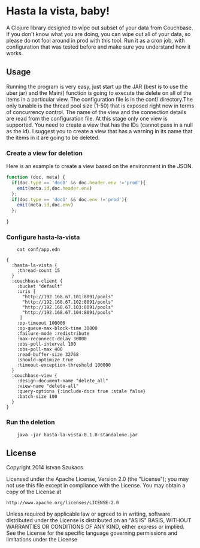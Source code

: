 # Hasta la vista, baby!

A Clojure library designed to wipe out subset of your data from Couchbase. If you don't know what you are doing, you can wipe out all of your data, so please do not fool around in prod with this tool. Run it as a cron job, with configuration that was tested before and make sure you understand how it works.

## Usage

Running the program is very easy, just start up the JAR (best is to use the uber jar) and the 
Main() function is going to execute the delete on all of the items in a particular view. The configuration file is 
in the conf/ directory.The only tunable is the thread pool size (1-50) that is exposed right now in terms of 
concurrency control. The name of the view and the connection details are read from the configuration file. At this stage 
only one view is supported. You need to create a view that has the IDs (cannot pass in a null as the id). I suggest you to 
create a view that has a warning in its name that the items in it are going to be deleted.

### Create a view for deletion

Here is an example to create a view based on the environment in the JSON. 

```JavaScript
function (doc, meta) {
  if(doc.type == 'doc0' && doc.header.env !='prod'){
    emit(meta.id,doc.header.env)
  };
  if(doc.type == 'doc1' && doc.env !='prod'){
    emit(meta.id,doc.env)
  };
  
}
```

### Configure hasta-la-vista

        cat conf/app.edn

```edn
{
  :hasta-la-vista {
    :thread-count 15
  }
  :couchbase-client {
    :bucket "default"
    :uris [
      "http://192.168.67.101:8091/pools"
      "http://192.168.67.102:8091/pools"
      "http://192.168.67.103:8091/pools"
      "http://192.168.67.104:8091/pools"
     ]
    :op-timeout 100000
    :op-queue-max-block-time 30000
    :failure-mode :redistribute
    :max-reconnect-delay 30000
    :obs-poll-interval 100
    :obs-poll-max 400
    :read-buffer-size 32768
    :should-optimize true
    :timeout-exception-threshold 100000
  }
  :couchbase-view {
    :design-document-name "delete_all"
    :view-name "delete-all"
    :query-options {:include-docs true :stale false}
    :batch-size 100
  }
}
```

### Run the deletion


        java -jar hasta-la-vista-0.1.0-standalone.jar

## License

Copyright 2014 Istvan Szukacs

Licensed under the Apache License, Version 2.0 (the "License");
you may not use this file except in compliance with the License.
You may obtain a copy of the License at

    http://www.apache.org/licenses/LICENSE-2.0

Unless required by applicable law or agreed to in writing, software
distributed under the License is distributed on an "AS IS" BASIS,
WITHOUT WARRANTIES OR CONDITIONS OF ANY KIND, either express or implied.
See the License for the specific language governing permissions and
limitations under the License

